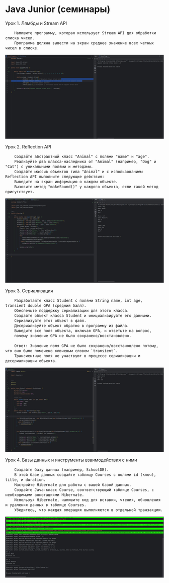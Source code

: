 # Java Junior (семинары)


Урок 1. Лямбды и Stream API

        Напишите программу, которая использует Stream API для обработки списка чисел. 
        Программа должна вывести на экран среднее значение всех четных чисел в списке.


![App](screen/Screenshot_1.jpg)


Урок 2. Reflection API


        Создайте абстрактный класс "Animal" с полями "name" и "age".
        Реализуйте два класса-наследника от "Animal" (например, "Dog" и "Cat") с уникальными полями и методами.
        Создайте массив объектов типа "Animal" и с использованием Reflection API выполните следующие действия:
        Выведите на экран информацию о каждом объекте.
        Вызовите метод "makeSound()" у каждого объекта, если такой метод присутствует.


![App](screen/Screenshot_2.jpg)


Урок 3. Сериализация


        Разработайте класс Student с полями String name, int age, transient double GPA (средний балл).
        Обеспечьте поддержку сериализации для этого класса.
        Создайте объект класса Student и инициализируйте его данными.
        Сериализуйте этот объект в файл.
        Десериализуйте объект обратно в программу из файла.
        Выведите все поля объекта, включая GPA, и ответьте на вопрос,
        почему значение GPA не было сохранено/восстановлено.

        Ответ: Значение поля GPA не было сохранено/восстановлено потому, что оно было помечено ключевым словом `transient`. 
        Трансиентные поля не участвуют в процессе сериализации и десериализации объекта.


![App](screen/Screenshot_3.jpg)


Урок 4. Базы данных и инструменты взаимодействия с ними


        Создайте базу данных (например, SchoolDB).
        В этой базе данных создайте таблицу Courses с полями id (ключ), title, и duration.
        Настройте Hibernate для работы с вашей базой данных.
        Создайте Java-класс Course, соответствующий таблице Courses, с необходимыми аннотациями Hibernate.
        Используя Hibernate, напишите код для вставки, чтения, обновления и удаления данных в таблице Courses.
        Убедитесь, что каждая операция выполняется в отдельной транзакции.

![App](screen/Screenshot_4.jpg)